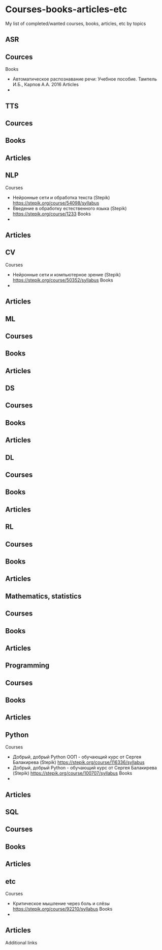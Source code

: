 # Courses-books-articles-etc
My list of completed/wanted courses, books, articles, etc by topics


## ASR
  Cources
  - 
  Books
  - Автоматическое распознавание речи: Учебное пособие. Тампель И.Б., Карпов А.А. 2016
  Articles
  - 
## TTS
  Cources
  - 
  Books
  - 
  Articles
  - 
## NLP
  Courses
  - Нейронные сети и обработка текста (Stepik)  https://stepik.org/course/54098/syllabus
  - Введение в обработку естественного языка (Stepik) https://stepik.org/course/1233
  Books
  - 
  Articles
  - 
## CV
  Courses
  - Нейронные сети и компьютерное зрение (Stepik) https://stepik.org/course/50352/syllabus
  Books
  - 
  Articles
  - 
## ML
  Courses
  -  
  Books
  - 
  Articles
  - 
## DS
  Courses
  - 
  Books
  - 
  Articles
  - 
## DL
  Courses
  - 
  Books
  - 
  Articles
  - 
## RL
  Courses
  - 
  Books
  - 
  Articles
  - 
## Mathematics, statistics
  Courses
  - 
  Books
  -
  Articles
  - 
## Programming
  Courses
  - 
  Books
  - 
  Articles
  - 
## Python
  Courses
  - Добрый, добрый Python ООП - обучающий курс от Сергея Балакирева (Stepik) https://stepik.org/course/116336/syllabus
  - Добрый, добрый Python - обучающий курс от Сергея Балакирева (Stepik) https://stepik.org/course/100707/syllabus
  Books
  - 
  Articles
  - 
## SQL
  Courses
  - 
  Books
  - 
  Articles
  - 
## etc
  Courses
  - Критическое мышление через боль и слёзы https://stepik.org/course/92210/syllabus
  Books
  - 
  Articles
  - 

Additional links
